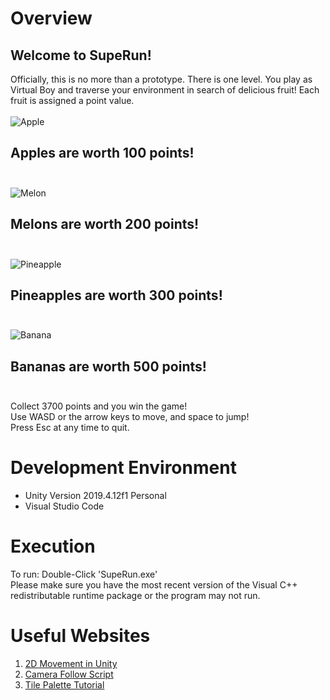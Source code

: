 # Overview
## Welcome to SupeRun!
Officially, this is no more than a prototype. There is one level. You play as 
Virtual Boy and traverse your environment in search of delicious fruit! Each fruit is assigned a point value.<br><br>
![Apple](Assets/ReadMe_images/apple.gif)<br>
## <b> Apples are worth 100 points!</b><br><br>

![Melon](Assets/ReadMe_images/melon.gif)<br>
## <b> Melons are worth 200 points!</b><br><br>

![Pineapple](Assets/ReadMe_images/pineapple.gif)<br>
## <b> Pineapples are worth 300 points!</b><br><br>

![Banana](Assets/ReadMe_images/banana.gif)<br>
## <b> Bananas are worth 500 points!</b><br><br>

Collect 3700 points and you win the game!<br>
Use WASD or the arrow keys to move, and space to jump!<br>
Press Esc at any time to quit.

# Development Environment

* Unity Version 2019.4.12f1 Personal
* Visual Studio Code

# Execution

To run: Double-Click 'SupeRun.exe'<br>
Please make sure you have the most recent version of the Visual C++ redistributable runtime package or the program may not run.


# Useful Websites


1. [2D Movement in Unity](https://www.youtube.com/watch?v=dwcT-Dch0bA)
2. [Camera Follow Script](https://www.youtube.com/watch?v=7JjzhhC06xw)
3. [Tile Palette Tutorial](https://www.youtube.com/watch?v=-1VNG1jb0uI)
